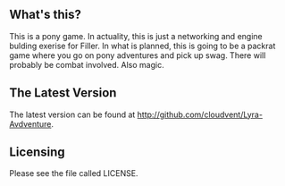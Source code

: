 What's this?
------------

This is a pony game. In actuality, this is just a networking and engine
bulding exerise for Filler. In what is planned, this is going to be a packrat
game where you go on pony adventures and pick up swag. There will probably be
combat involved. Also magic.

The Latest Version
-----------------

The latest version can be found at http://github.com/cloudvent/Lyra-Avdventure.

Licensing
---------

Please see the file called LICENSE.
